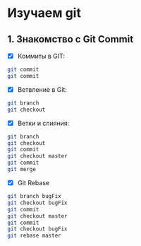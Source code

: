 # Изучаем git

## 1. Знакомство с Git Commit

- [x] Коммиты в GIT:

```sh
git commit
git commit
```

- [x] Ветвление в Git:

```sh
git branch
git checkout
```

- [x] Ветки и слияния:

```sh
git branch
git checkout
git commit
git checkout master
git commit
git merge
```

- [x] Git Rebase

```sh
git branch bugFix
git checkout bugFix
git commit
git checkout master
git commit
git checkout bugFix
git rebase master
```
